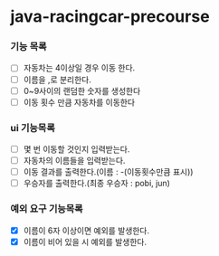 # java-racingcar-precourse

### 기능 목록

-[ ] 자동차는 4이상일 경우 이동 한다.
-[ ] 이름을 ,로 분리한다.
-[ ] 0~9사이의 랜덤한 숫자를 생성한다
-[ ] 이동 횟수 만큼 자동차를 이동한다

### ui 기능목록

-[ ] 몇 번 이동할 것인지 입력받는다.
-[ ] 자동차의 이름들을 입력받는다.
-[ ] 이동 결과를 출력한다.(이름 : -(이동횟수만큼 표시))
-[ ] 우승자를 출력한다.(최종 우승자 : pobi, jun)

### 예외 요구 기능목록

-[x] 이름이 6자 이상이면 예외를 발생한다.
-[x] 이름이 비어 있을 시 예외를 발생한다.
